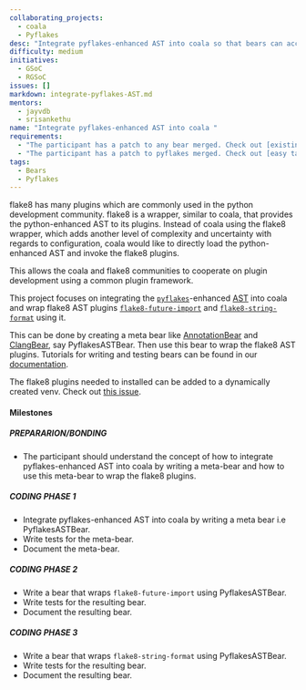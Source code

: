 ```yaml
---
collaborating_projects: 
  - coala
  - Pyflakes
desc: "Integrate pyflakes-enhanced AST into coala so that bears can access it."
difficulty: medium
initiatives: 
  - GSoC
  - RGSoC
issues: []
markdown: integrate-pyflakes-AST.md
mentors: 
  - jayvdb
  - srisankethu
name: "Integrate pyflakes-enhanced AST into coala "
requirements: 
  - "The participant has a patch to any bear merged. Check out [existing bear proposal](https://github.com/coala/coala-bears/issues?q=is%3Aissue+is%3Aopen+label%3A%22bear+proposal%22)."
  - "The participant has a patch to pyflakes merged. Check out [easy task](https://bugs.launchpad.net/pyflakes/+bugs?field.tag=easy)."
tags: 
  - Bears
  - Pyflakes
---
```

flake8 has many plugins which are commonly used in the python development
community. flake8 is a wrapper, similar to coala, that provides the
python-enhanced AST to its plugins. Instead of coala using the flake8
wrapper, which adds another level of complexity and uncertainty with regards
to configuration, coala would like to directly load the python-enhanced AST
and invoke the flake8 plugins.

This allows the coala and flake8 communities to cooperate on plugin
development using a common plugin framework.

This project focuses on integrating the
[`pyflakes`](https://pypi.python.org/pypi/pyflakes)-enhanced
[AST](https://en.wikipedia.org/wiki/Abstract_syntax_tree) into coala and
wrap flake8 AST plugins
[`flake8-future-import`](https://github.com/xZise/flake8-future-import) and
[`flake8-string-format`](https://github.com/xZise/flake8-string-format) using
it.

This can be done by creating a meta bear like
[AnnotationBear](https://github.com/coala/coala-bears/blob/1892b64722f1c10bd2a29611af4dcc18ad76af3a/bears/general/AnnotationBear.py)
and [ClangBear](https://github.com/coala/coala-bears/blob/27a06d19076633a4e796472cf6d6ad55c27045c5/bears/c_languages/ClangBear.py),
say PyflakesASTBear. Then use this bear to wrap the flake8 AST plugins.
Tutorials for writing and testing bears can be found in our
[documentation](https://api.coala.io).

The flake8 plugins needed to installed can be added to a dynamically created
venv. Check out
[this issue](https://gitlab.com/coala/package_manager/issues/25).

#### Milestones

##### PREPARARION/BONDING

* The participant should understand the concept of how to integrate
pyflakes-enhanced AST into coala by writing a meta-bear and how to use this
meta-bear to wrap the flake8 plugins.

##### CODING PHASE 1

* Integrate pyflakes-enhanced AST into coala by writing a meta bear i.e
PyflakesASTBear.
* Write tests for the meta-bear.
* Document the meta-bear.

##### CODING PHASE 2

* Write a bear that wraps `flake8-future-import` using PyflakesASTBear.
* Write tests for the resulting bear.
* Document the resulting bear.

##### CODING PHASE 3

* Write a bear that wraps `flake8-string-format` using PyflakesASTBear.
* Write tests for the resulting bear.
* Document the resulting bear.
